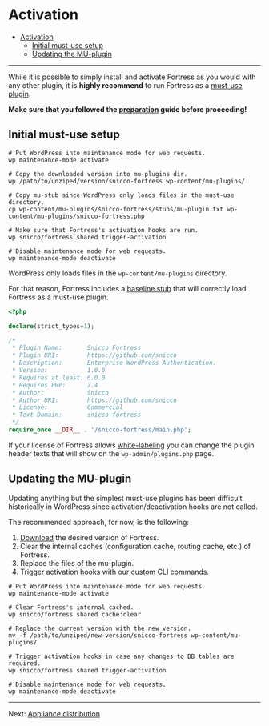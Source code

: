 # Activation

<!-- TOC -->
* [Activation](#activation)
  * [Initial must-use setup](#initial-must-use-setup)
  * [Updating the MU-plugin](#updating-the-mu-plugin)
<!-- TOC -->

---

While it is possible to simply install and activate Fortress as you would with any other plugin,
it is **highly recommend** to run Fortress as a [must-use plugin](https://wordpress.org/dcumentation/article/must-use-plugins/).

**Make sure that you followed the [preparation](02_preparation.md) guide before proceeding!**

## Initial must-use setup

```shell
# Put WordPress into maintenance mode for web requests.
wp maintenance-mode activate

# Copy the downloaded version into mu-plugins dir.
wp /path/to/unziped/version/snicco-fortress wp-content/mu-plugins/

# Copy mu-stub since WordPress only loads files in the must-use directory.
cp wp-content/mu-plugins/snicco-fortress/stubs/mu-plugin.txt wp-content/mu-plugins/snicco-fortress.php

# Make sure that Fortress's activation hooks are run.
wp snicco/fortress shared trigger-activation

# Disable maintenance mode for web requests.
wp maintenance-mode deactivate
```

WordPress only loads files in the `wp-content/mu-plugins` directory.

For that reason, Fortress includes a [baseline stub](../../stubs/mu-plugin.txt) that will correctly load Fortress as a must-use plugin.

```php
<?php

declare(strict_types=1);

/*
 * Plugin Name:       Snicco Fortress
 * Plugin URI:        https://github.com/snicco
 * Description:       Enterprise WordPress Authentication.
 * Version:           1.0.0
 * Requires at least: 6.0.0
 * Requires PHP:      7.4
 * Author:            Snicco
 * Author URI:        https://github.com/snicco
 * License:           Commercial
 * Text Domain:       snicco-fortress
 */
require_once __DIR__ . '/snicco-fortress/main.php';
```

If your license of Fortress allows [white-labeling](03_white_label.md) you can change the plugin header texts
that will show on the `wp-admin/plugins.php` page.

## Updating the MU-plugin

Updating anything but the simplest must-use plugins has been difficult historically in WordPress since activation/deactivation hooks are not called.

The recommended approach, for now, is the following:

1. [Download](01_download.md) the desired version of Fortress.
2. Clear the internal caches (configuration cache, routing cache, etc.) of Fortress.
3. Replace the files of the mu-plugin.
4. Trigger activation hooks with our custom CLI commands.

```shell
# Put WordPress into maintenance mode for web requests.
wp maintenance-mode activate

# Clear Fortress's internal cached.
wp snicco/fortress shared cache:clear

# Replace the current version with the new version.
mv -f /path/to/unziped/new-version/snicco-fortress wp-content/mu-plugins/

# Trigger activation hooks in case any changes to DB tables are required.
wp snicco/fortress shared trigger-activation

# Disable maintenance mode for web requests.
wp maintenance-mode deactivate
```

---

Next: [Appliance distribution](05_appliance_distribution.md)
